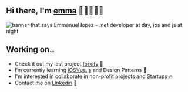 ## Hi there, I'm [emma](https://manelpz.github.io) 👋🏻👨🏻‍💻
<img src="https://github.com/manelpz/manelpz/blob/master/Image/1.png" alt="banner that says Emmanuel lopez - .net developer at day, ios and js at night">

## Working on.. 

- Check it out my last project [forkify](https://github.com/manelpz/forkify) 🔨
- I’m currently learning [iOS](https://github.com/manelpz/FiltererApp)[Vue.js](https://github.com/manelpz/ninja-smoothies) and Design Patterns 📕 
- I'm interested in collaborate in non-profit projects and Startups 🔥 
- Contact me on [Linkedin](https://www.linkedin.com/in/manelpz/) 💬 






